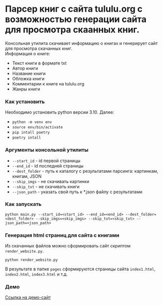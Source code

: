 # Парсер книг с сайта tululu.org с возможностью генерации сайта для просмотра скаанных книг.

Консольная утилита скачивает информацию о книгах и генерирует сайт для просмотра скачанных книг. <br>
Информация о книге:
* Текст книги в формате txt
* Автор книги
* Название книги
* Обложка книги
* Комментарии к книге на tululu.org
* Жанры книги

### Как установить

Необходимо установить python версии 3.10. Далее:
* ```python -m venv env```
* ```source env/bin/activate```
* ```pip intall poetry```
* ```poetry intall```

### Аргументы консольной утилиты

* `--start_id` - id первой страницы
* `--end_id` - id последней страницы
* `--dest_folder` - путь к каталогу с результатами парсинга: картинкам, книгам, JSON
* `--skip_imgs` - не скачивать картинки
* `--skip_txt` - не скачивать книги
* `--json_path` - указать свой путь к *.json файлу с результатами

### Как запускать

```python main.py --start_id=<start_id> --end_id=<end_id> --dest_folder=<dest_folder> --skip_imgs=<skip_imgs> --skip_txt=<skip_txt> --json_path=<json_path>```

### Генерация html страниц для сайта с книгами
Из скачанных файлов можно сформировать сайт скриптом `render_website.py`.

```
python render_website.py
```
В результате в папке `pages` сформируются страницы сайта `index1.html`, `index2.html`, `index3.html` и т.д.

### Демо
[Ссылка на демо-сайт](https://kustovaa.github.io/tululu-parser/pages/index1.html)
